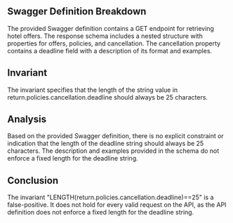 ## Swagger Definition Breakdown
The provided Swagger definition contains a GET endpoint for retrieving hotel offers. The response schema includes a nested structure with properties for offers, policies, and cancellation. The cancellation property contains a deadline field with a description of its format and examples.

## Invariant
The invariant specifies that the length of the string value in return.policies.cancellation.deadline should always be 25 characters.

## Analysis
Based on the provided Swagger definition, there is no explicit constraint or indication that the length of the deadline string should always be 25 characters. The description and examples provided in the schema do not enforce a fixed length for the deadline string.

## Conclusion
The invariant "LENGTH(return.policies.cancellation.deadline)==25" is a false-positive. It does not hold for every valid request on the API, as the API definition does not enforce a fixed length for the deadline string.
